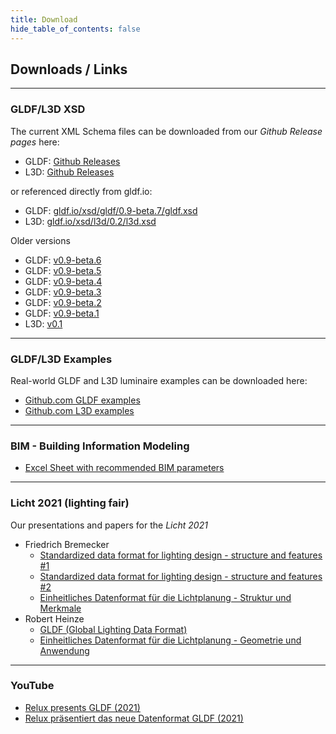 ```yaml
---
title: Download
hide_table_of_contents: false
---
```


## Downloads / Links

---

### GLDF/L3D XSD

The current XML Schema files can be downloaded from our _Github Release pages_ here:

- GLDF: [Github Releases](https://github.com/globallightingdata/gldf/releases)
- L3D: [Github Releases](https://github.com/globallightingdata/l3d/releases)

or referenced directly from gldf.io:

- GLDF: [gldf.io/xsd/gldf/0.9-beta.7/gldf.xsd](https://gldf.io/xsd/gldf/0.9-beta.7/gldf.xsd)
- L3D: [gldf.io/xsd/l3d/0.2/l3d.xsd](https://gldf.io/xsd/l3d/0.2/l3d.xsd)

Older versions

- GLDF: [v0.9-beta.6](https://gldf.io/xsd/gldf/0.9-beta.6/gldf.xsd)
- GLDF: [v0.9-beta.5](https://gldf.io/xsd/gldf/0.9-beta.5/gldf.xsd)
- GLDF: [v0.9-beta.4](https://gldf.io/xsd/gldf/0.9-beta.4/gldf.xsd)
- GLDF: [v0.9-beta.3](https://gldf.io/xsd/gldf/0.9-beta.3/gldf.xsd)
- GLDF: [v0.9-beta.2](https://gldf.io/xsd/gldf/0.9-beta.2/gldf.xsd)
- GLDF: [v0.9-beta.1](https://gldf.io/xsd/gldf/0.9-beta.1/gldf.xsd)
- L3D: [v0.1](https://gldf.io/xsd/l3d/0.1/l3d.xsd)

---

### GLDF/L3D Examples

Real-world GLDF and L3D luminaire examples can be downloaded here:

- [Github.com GLDF examples](https://github.com/globallightingdata/examples)
- [Github.com L3D examples](https://github.com/globallightingdata/l3d/tree/master/examples)

---

### BIM - Building Information Modeling

- [Excel Sheet with recommended BIM parameters](https://github.com/globallightingdata/files/raw/master/bim/bim_properties.xlsx)

---

### Licht 2021 (lighting fair)

Our presentations and papers for the _Licht 2021_

- Friedrich Bremecker
  - [Standardized data format for lighting design - structure and features #1](https://github.com/globallightingdata/files/blob/master/2021_licht_lightfair/licht2021_paper_friedrich_bremecker_en.pdf)
  - [Standardized data format for lighting design - structure and features #2](https://github.com/globallightingdata/files/blob/master/2021_licht_lightfair/licht2021_webinar_friedrich_bremecker.pdf)
  - [Einheitliches Datenformat für die Lichtplanung - Struktur und Merkmale](https://github.com/globallightingdata/files/blob/master/2021_licht_lightfair/licht2021_paper_friedrich_bremecker_de.pdf)
- Robert Heinze
  - [GLDF (Global Lighting Data Format)](https://github.com/globallightingdata/files/blob/master/2021_licht_lightfair/licht2021_paper_robert_heinze.pdf)
  - [Einheitliches Datenformat für die Lichtplanung - Geometrie und Anwendung](https://github.com/globallightingdata/files/blob/master/2021_licht_lightfair/licht2021_ppt_robert_heinze.pdf)

---

### YouTube

- [Relux presents GLDF (2021)](https://www.youtube.com/watch?v=ecbHqjwZCe0)
- [Relux präsentiert das neue Datenformat GLDF (2021)](https://www.youtube.com/watch?v=0xOOn1yQV1k)
